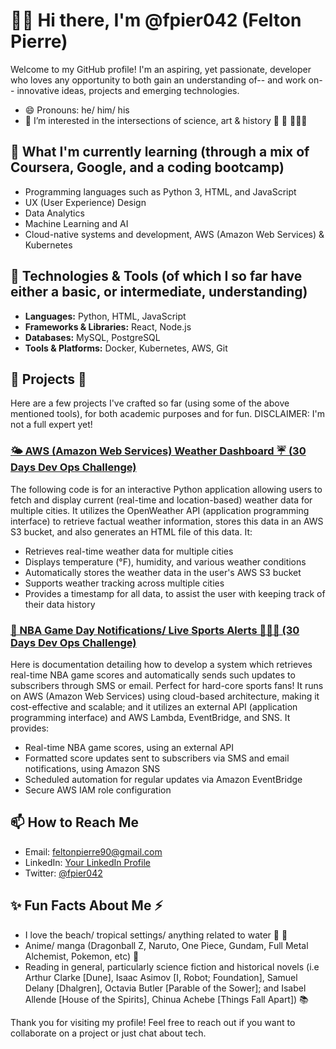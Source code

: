 # 👋🏾 Hi there, I'm @fpier042 (Felton Pierre) 

Welcome to my GitHub profile! I'm an aspiring, yet passionate, developer who loves any opportunity to both gain an understanding of-- and work on-- innovative ideas, projects and emerging technologies.

- 😄 Pronouns: he/ him/ his
- 👀 I’m interested in the intersections of science, art & history 🧬 🎨 🧑🏾‍🏫

## 🌱 What I'm currently learning (through a mix of Coursera, Google, and a coding bootcamp)

- Programming languages such as Python 3, HTML, and JavaScript
- UX (User Experience) Design
- Data Analytics
- Machine Learning and AI
- Cloud-native systems and development, AWS (Amazon Web Services) & Kubernetes

## 🔧 Technologies & Tools (of which I so far have either a basic, or intermediate, understanding) 

- **Languages:** Python, HTML, JavaScript
- **Frameworks & Libraries:** React, Node.js
- **Databases:** MySQL, PostgreSQL
- **Tools & Platforms:** Docker, Kubernetes, AWS, Git

## 🤖 Projects 🚀 

Here are a few projects I've crafted so far (using some of the above mentioned tools), for both academic purposes and for fun. DISCLAIMER: I'm not a full expert yet!

### [🌤️ AWS (Amazon Web Services) Weather Dashboard ☔️ (30 Days Dev Ops Challenge)](https://github.com/fpier042/aws-weather-app.git)
The following code is for an interactive Python application allowing users to fetch and display current (real-time and location-based) weather data for multiple cities. It utilizes the OpenWeather API (application programming interface) to retrieve factual weather information, stores this data in an AWS S3 bucket, and also generates an HTML file of this data. It: 
- Retrieves real-time weather data for multiple cities
- Displays temperature (°F), humidity, and various weather conditions
- Automatically stores the weather data in the user's AWS S3 bucket
- Supports weather tracking across multiple cities
- Provides a timestamp for all data, to assist the user with keeping track of their data history

### [🏀 NBA Game Day Notifications/ Live Sports Alerts ⛹🏾‍♂️ (30 Days Dev Ops Challenge)](https://github.com/fpier042/nba-game-day-notifications.git)
Here is documentation detailing how to develop a system which retrieves real-time NBA game scores and automatically sends such updates to subscribers through SMS or email. Perfect for hard-core sports fans! It runs on AWS (Amazon Web Services) using cloud-based architecture, making it cost-effective and scalable; and it utilizes an external API (application programming interface) and AWS Lambda, EventBridge, and SNS. It provides: 
- Real-time NBA game scores, using an external API
- Formatted score updates sent to subscribers via SMS and email notifications, using Amazon SNS
- Scheduled automation for regular updates via Amazon EventBridge
- Secure AWS IAM role configuration

## 📫 How to Reach Me

- Email: feltonpierre90@gmail.com
- LinkedIn: [Your LinkedIn Profile](https://www.linkedin.com/in/felton-pierre-90)
- Twitter: [@fpier042](https://twitter.com/fpier042)

## ✨ Fun Facts About Me ⚡

- I love the beach/ tropical settings/ anything related to water 🌴 🐬
- Anime/ manga (Dragonball Z, Naruto, One Piece, Gundam, Full Metal Alchemist, Pokemon, etc) 👹
- Reading in general, particularly science fiction and historical novels (i.e Arthur Clarke [Dune], Isaac Asimov [I, Robot; Foundation], Samuel Delany [Dhalgren], Octavia Butler [Parable of the Sower]; and Isabel Allende [House of the Spirits], Chinua Achebe [Things Fall Apart]) 📚 
  
Thank you for visiting my profile! Feel free to reach out if you want to collaborate on a project or just chat about tech.
